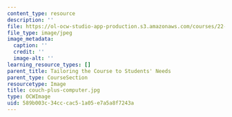 ```yaml
---
content_type: resource
description: ''
file: https://ol-ocw-studio-app-production.s3.amazonaws.com/courses/22-033-nuclear-systems-design-project-fall-2011/589b003c34cccac51a05e7a5a8f7243a_couch-plus-computer.jpg
file_type: image/jpeg
image_metadata:
  caption: ''
  credit: ''
  image-alt: ''
learning_resource_types: []
parent_title: Tailoring the Course to Students' Needs
parent_type: CourseSection
resourcetype: Image
title: couch-plus-computer.jpg
type: OCWImage
uid: 589b003c-34cc-cac5-1a05-e7a5a8f7243a
---
```

